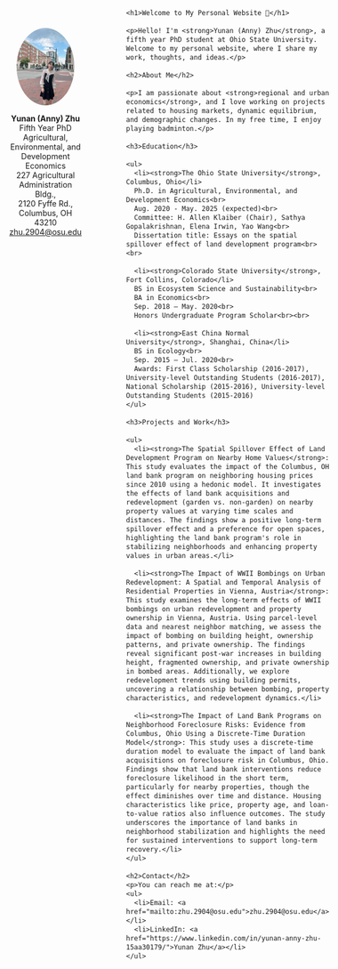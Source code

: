 <div style="display: flex; align-items: flex-start;">
  <!-- Left side: Picture and details taking 30% of the width, centered content -->
  <div style="flex: 30%; display: flex; flex-direction: column; align-items: center; justify-content: center; padding-right: 40px;">
    <img src="picture.jpeg" alt="Your Picture" style="width: 80%; border-radius: 50%; margin-top: 50px;" />
    <p style="text-align: center; margin-top: 15px;">
      <strong>Yunan (Anny) Zhu</strong><br>
      Fifth Year PhD<br>
      Agricultural, Environmental, and Development Economics<br>
      227 Agricultural Administration Bldg.,<br>
      2120 Fyffe Rd.,<br>
      Columbus, OH 43210<br>
      <a href="mailto:zhu.2904@osu.edu">zhu.2904@osu.edu</a>
    </p>
  </div>
  
  <!-- Right side: Description taking 70% of the width with a gap between sections -->
  <div style="flex: 70%; padding-left: 40px;">
  
    <h1>Welcome to My Personal Website 👋</h1>
  
    <p>Hello! I'm <strong>Yunan (Anny) Zhu</strong>, a fifth year PhD student at Ohio State University. Welcome to my personal website, where I share my work, thoughts, and ideas.</p>

    <h2>About Me</h2>
  
    <p>I am passionate about <strong>regional and urban economics</strong>, and I love working on projects related to housing markets, dynamic equilibrium, and demographic changes. In my free time, I enjoy playing badminton.</p>

    <h3>Education</h3>

    <ul>
      <li><strong>The Ohio State University</strong>, Columbus, Ohio</li>
      Ph.D. in Agricultural, Environmental, and Development Economics<br>
      Aug. 2020 - May. 2025 (expected)<br>
      Committee: H. Allen Klaiber (Chair), Sathya Gopalakrishnan, Elena Irwin, Yao Wang<br>
      Dissertation title: Essays on the spatial spillover effect of land development program<br><br>

      <li><strong>Colorado State University</strong>, Fort Collins, Colorado</li>
      BS in Ecosystem Science and Sustainability<br>
      BA in Economics<br>
      Sep. 2018 – May. 2020<br>
      Honors Undergraduate Program Scholar<br><br>

      <li><strong>East China Normal University</strong>, Shanghai, China</li>
      BS in Ecology<br>
      Sep. 2015 – Jul. 2020<br>
      Awards: First Class Scholarship (2016-2017), University-level Outstanding Students (2016-2017), National Scholarship (2015-2016), University-level Outstanding Students (2015-2016)
    </ul>

    <h3>Projects and Work</h3>
    
    <ul>
      <li><strong>The Spatial Spillover Effect of Land Development Program on Nearby Home Values</strong>: This study evaluates the impact of the Columbus, OH land bank program on neighboring housing prices since 2010 using a hedonic model. It investigates the effects of land bank acquisitions and redevelopment (garden vs. non-garden) on nearby property values at varying time scales and distances. The findings show a positive long-term spillover effect and a preference for open spaces, highlighting the land bank program's role in stabilizing neighborhoods and enhancing property values in urban areas.</li>
      
      <li><strong>The Impact of WWII Bombings on Urban Redevelopment: A Spatial and Temporal Analysis of Residential Properties in Vienna, Austria</strong>: This study examines the long-term effects of WWII bombings on urban redevelopment and property ownership in Vienna, Austria. Using parcel-level data and nearest neighbor matching, we assess the impact of bombing on building height, ownership patterns, and private ownership. The findings reveal significant post-war increases in building height, fragmented ownership, and private ownership in bombed areas. Additionally, we explore redevelopment trends using building permits, uncovering a relationship between bombing, property characteristics, and redevelopment dynamics.</li>
      
      <li><strong>The Impact of Land Bank Programs on Neighborhood Foreclosure Risks: Evidence from Columbus, Ohio Using a Discrete-Time Duration Model</strong>: This study uses a discrete-time duration model to evaluate the impact of land bank acquisitions on foreclosure risk in Columbus, Ohio. Findings show that land bank interventions reduce foreclosure likelihood in the short term, particularly for nearby properties, though the effect diminishes over time and distance. Housing characteristics like price, property age, and loan-to-value ratios also influence outcomes. The study underscores the importance of land banks in neighborhood stabilization and highlights the need for sustained interventions to support long-term recovery.</li>
    </ul>

    <h2>Contact</h2>
    <p>You can reach me at:</p>
    <ul>
      <li>Email: <a href="mailto:zhu.2904@osu.edu">zhu.2904@osu.edu</a></li>
      <li>LinkedIn: <a href="https://www.linkedin.com/in/yunan-anny-zhu-15aa30179/">Yunan Zhu</a></li>
    </ul>
  </div>
</div>


